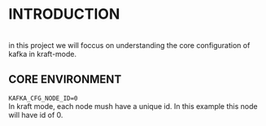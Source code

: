 # INTRODUCTION
<br/>
in this project we will foccus on understanding the core configuration of kafka in kraft-mode. 

## CORE ENVIRONMENT

`KAFKA_CFG_NODE_ID=0` <br/>
In kraft mode, each node mush have a unique id. In this example this node will have id of 0.
